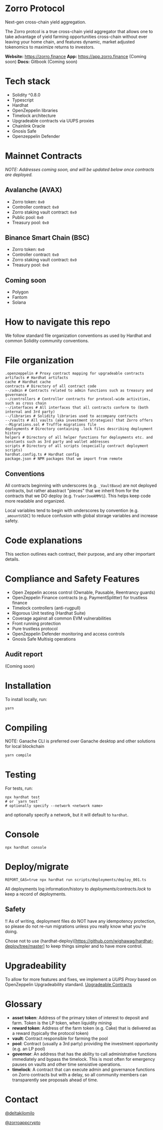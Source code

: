 
# Zorro Protocol

Next-gen cross-chain yield aggregation.

The Zorro protcol is a true cross-chain yield aggregator that allows one to take advantage of yield farming opportunities cross-chain without ever leaving your home chain, and features dynamic, market adjusted tokenomics to maximize returns to investors. 

**Website:** https://zorro.finance
**App:** https://app.zorro.finance (Coming soon)
**Docs:** Gitbook (Coming soon)

# Tech stack

* Solidity ^0.8.0
* Typescript
* Hardhat
* OpenZeppelin libraries
* Timelock architecture
* Upgradeable contracts via UUPS proxies
* Chainlink Oracle
* Gnosis Safe
* Openzeppelin Defender

# Mainnet Contracts

_NOTE: Addresses coming soon, and will be updated below once contracts are deployed._

## Avalanche (AVAX)

* Zorro token: `0x0`
* Controller contract: `0x0`
* Zorro staking vault contract: `0x0`
* Public pool: `0x0`
* Treasury pool: `0x0`

## Binance Smart Chain (BSC)

* Zorro token: `0x0`
* Controller contract: `0x0`
* Zorro staking vault contract: `0x0`
* Treasury pool: `0x0`

## Coming soon

* Polygon
* Fantom
* Solana

# How to navigate this repo

We follow standard file organization conventions as used by Hardhat and common Solidity community conventions.

# File organization

```
.openzeppelin # Proxy contract mapping for upgradeable contracts
artifacts # Hardhat artifacts
cache # Hardhat cache
contracts # Directory of all contract code
--/admin # Contracts related to admin functions such as treasury and governance
--/controllers # Controller contracts for protocol-wide activities, such as cross chain
--/interfaces # All interfaces that all contracts conform to (both internal and 3rd party)
--/libraries # Solidity libraries used to accompany contracts
--/vaults # All vaults (aka investment strategies) that Zorro offers
--Migrations.sol # Truffle migrations file
deployments # Directory containing .lock files describing deployment history
helpers # Directory of all helper functions for deployments etc. and constants such as 3rd party and wallet addresses
scripts # Directory of all scripts (especially contract deployment scripts)
hardhat.config.ts # Hardhat config
package.json # NPM packages that we import from remote
```

## Conventions

All contracts beginning with underscores (e.g. `_VaultBase`) are not deployed contracts, but rather abastract "pieces" 
that we inherit from for the contracts that we DO deploy (e.g. `TraderJoeAMMV1`). This helps keep code more readable
and organized. 

Local variables tend to begin with underscores by convention (e.g. `_amountUSDC`) to reduce confusion with global storage 
variables and increase safety. 

# Code explanations

This section outlines each contract, their purpose, and any other important details.

# Compliance and Safety Features

* Open Zeppelin access control (Ownable, Pausable, Reentrancy guards)
* OpenZeppelin Finance contracts (e.g. PaymentSplitter) for trustless finance
* Timelock controllers (anti-rugpull)
* Rigorous Unit testing (Hardhat Suite)
* Coverage against all common EVM vulnerabilities
* Front running protection
* Pure trustless protocol
* OpenZeppelin Defender monitoring and access controls
* Gnosis Safe Multisig operations

## Audit report
(Coming soon)

# Installation 

To install locally, run:

```bash
yarn
```

# Compiling

NOTE: Ganache CLI is preferred over Ganache desktop and other solutions for local blockchain

```bash
yarn compile
```

# Testing

For tests, run:

```shell
npx hardhat test
# or `yarn test`
# optionally specify --network <network name>
```

and optionally specify a network, but it will default to `hardhat`.

# Console

```shell
npx hardhat console

```

# Deploy/migrate

```shell
REPORT_GAS=true npx hardhat run scripts/deployments/deploy_001.ts
```

All deployments log information/history to _deployments/contracts.lock_ to keep a record of deployments.


## Safety

!! As of writing, deployment files do NOT have any idempotency protection, so please do not re-run migrations
unless you really know what you're doing.

Chose not to use (hardhat-deploy)[https://github.com/wighawag/hardhat-deploy/tree/master] to keep things simpler 
and to have more control.

# Upgradeability

To allow for more features and fixes, we implement a _UUPS Proxy_ based on OpenZeppelin Upgradeability standard. 
[Upgradeable Contracts](https://docs.openzeppelin.com/upgrades-plugins/1.x/proxies)

# Glossary

* **asset token**: Address of the primary token of interest to deposit and farm. Token is the LP token, when liquidity mining
* **reward token**: Address of the farm token (e.g. Cake) that is delivered as a reward (typically the protocol token)
* **vault**: Contract responsible for farming the pool
* **pool**: Contract (usually a 3rd party) providing the investment opportunity (e.g. an LP pool)
* **governor**: An address that has the ability to call administrative functions immediately and bypass the timelock. 
This is most often for emergency pauses on vaults and other time sensistive operations. 
* **timelock**: A contract that can execute admin and governance functions on Zorro contracts but with a delay, so all 
community members can transparently see proposals ahead of time.

# Contact

[@deltakilomilo](https://twitter.com/deltakilomilo/)

[@zorroappcrypto](https://twitter.com/zorroappcrypto)